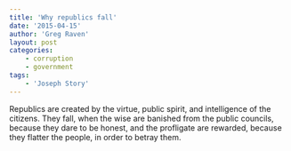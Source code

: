 ```yaml
---
title: 'Why republics fall'
date: '2015-04-15'
author: 'Greg Raven'
layout: post
categories:
    - corruption
    - government
tags:
    - 'Joseph Story'
---
```


Republics are created by the virtue, public spirit, and intelligence of the citizens. They fall, when the wise are banished from the public councils, because they dare to be honest, and the profligate are rewarded, because they flatter the people, in order to betray them.